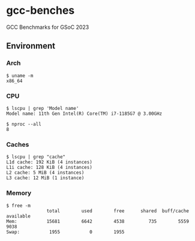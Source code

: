 # gcc-benches

GCC Benchmarks for GSoC 2023

## Environment

### Arch

```console
$ uname -m
x86_64
```

### CPU

```console
$ lscpu | grep 'Model name'
Model name: 11th Gen Intel(R) Core(TM) i7-1185G7 @ 3.00GHz

$ nproc --all
8
```

### Caches

```console
$ lscpu | grep "cache"
L1d cache: 192 KiB (4 instances)
L1i cache: 128 KiB (4 instances)
L2 cache: 5 MiB (4 instances)
L3 cache: 12 MiB (1 instance)
```

### Memory

```console
$ free -m
               total        used        free      shared  buff/cache   available
Mem:           15681        6642        4538         735        5559        9038
Swap:           1955           0        1955
```
